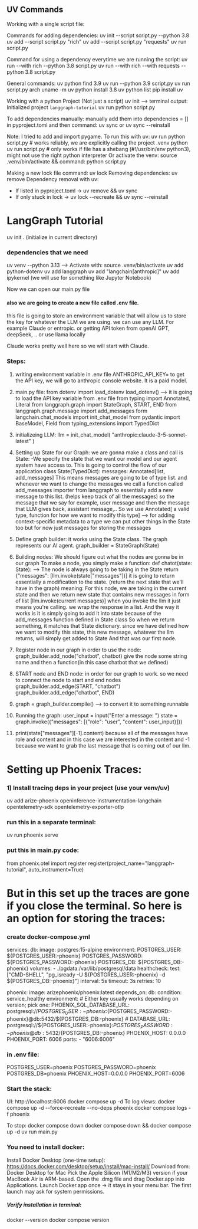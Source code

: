 ## UV Commands
Working with a single script file:

Commands for adding dependencies:
uv init --script script.py --python 3.8
uv add --script script.py "rich"
uv add --script script.py "requests"
uv run script.py

Command for using a dependency everytime we are running the script:
uv run --with rich --python 3.8 script.py
uv run --with rich --with requests --python 3.8 script.py

General commands:
uv python find 3.9
uv run --python 3.9 script.py
uv run script.py
arch
uname -m
uv python install 3.8
uv python list
pip install uv



Working with a python Project (Not just a script)
uv init --> terminal output: Initialized project `langgraph-tutorial`
uv run python script.py


To add dependencies manually:
manually add them into dependencies = [] in pyproject.toml
and then command: uv sync or  uv sync --reinstall


Note: I tried to add and import pygame. To run this with uv:
  uv run python script.py   # works reliably, we are explicitly calling the project .venv python
  uv run script.py          # only works if file has a shebang (#!/usr/bin/env python3), might not use the right python interpreter
Or activate the venv:
  source .venv/bin/activate && command:  python script.py


Making a new lock file command: uv lock
Removing dependencies: uv remove
Dependency removal with uv:
- If listed in pyproject.toml → uv remove <pkg> && uv sync
- If only stuck in lock → uv lock --recreate && uv sync --reinstall



# LangGraph Tutorial
uv init . (initialize in current directory)

### dependencies that we need
uv venv --python 3.13 --> Activate with: source .venv/bin/activate
uv add python-dotenv
uv add langgraph
uv add "langchain[anthropic]"
uv add ipykernel (we will use for something like Jupyter Notebook)

Now we can open our main.py file
#### also we are going to create a new file called .env file. 
this file is going to store an environment variable that will allow us to store the key for whatever the LLM we are using.
we can use any LLM.
For example Claude or entropic.
or getting API token from openAI GPT, deepSeek, ..
or use llama locally

Claude works pretty well here so we will start with Claude.


### Steps:
1. writing environment variable in .env file
ANTHROPIC_API_KEY=
to get the API key, we will go to anthropic console website. It is a paid model.
2. main.py file:
from dotenv import load_dotenv
load_dotenv() --> it is going to load the API key variable from .env file
from typing import Annotated, Literal
from langgraph.graph import StateGraph, START, END
from langgraph.graph.message import add_messages
form langchain.chat_models import init_chat_model
from pydantic import BaseModel, Field
from typing_extensions import TypedDict
3. initializeing LLM:
llm = init_chat_model(
    "anthropic:claude-3-5-sonnet-latest"
   )

4. Setting up State for our Graph: we are gonna make a class and call is State:
-We specify the state that we want our model and our agent system have access to. This is going to control the flow of our application
class State(TypedDict):
    messages: Annotated[list, add_messages] 
This means messages are going to be of type list. and whenever we want to change the messages we call a function called add_messages importer from langgraph to essentially add a new message to this list. (helps keep track of all the messages)
so the message that we say for example, user message and then the message that LLM gives back, assistant message,..
So we use Annotated[ a valid type, function for how we want to modify this type] --> for adding context-specific metadata to a type
we can put other things in the State too but  for now just messages for storing the messages

5. Define graph builder: it works using the State class. 
The graph represents our AI agent.
graph_builder = StateGraph(State)
6. Building nodes: We should figure out what the nodes are gonna be in our graph
To make a node, you simply make a function:
def chatot(state: State): --> The node is always going to be taking in the State
    return {"messages": [llm.invoke(state["messages"])]
it is going to return essentially a modification to the state. (return the next state that we'll have in the graph)
meaning: For this node, we are taking in the current state and then we return new state that contains new messages in form of list [llm.invoke(current messages)] 
when you invoke the llm it just means you're calling. we wrap the response in a list. 
And the way it works is it is simply going to add it into state because of the add_messages function defined in State class
So when we return something, it matches that State dictionary. 
since we have defined how we want to modify this state, this new message, whatever the llm returns, will simply get added to State
And that was our first node.
7. Register node in our graph in order to use the node:
graph_builder.add_node("chatbot", chatbot)
give the node some string name and then a function(in this case chatbot that we defined)
8. START node and END node: in order for our graph to work. so we need to connect the node to start and end nodes
graph_builder.add_edge(START, "chatbot")
graph_builder.add_edge("chatbot", END)
9. graph = graph_builder.compile() --> to convert it to something runnable
10. Running the graph: 
user_input = input("Enter a message: ")
state = graph.invoke({"messages": [{"role": "user", "content": user_input}]})
11. print(state["messages"][-1].content)
because all of the messages have role and content and in this case we are interested in the content
and -1 because we want to grab the last message that is coming out of our llm.





# Setting up Phoenix Traces:

### 1) Install tracing deps in your project (use your venv/uv)
uv add arize-phoenix openinference-instrumentation-langchain opentelemetry-sdk opentelemetry-exporter-otlp

### run this in a separate terminal:
 uv run phoenix serve

### put this in main.py code:
from phoenix.otel import register
register(project_name="langgraph-tutorial", auto_instrument=True)



# But in this set up the traces are gone if you close the terminal. So here is an option for storing the traces:

### create docker-compose.yml
services:
  db:
    image: postgres:15-alpine
    environment:
      POSTGRES_USER: ${POSTGRES_USER:-phoenix}
      POSTGRES_PASSWORD: ${POSTGRES_PASSWORD:-phoenix}
      POSTGRES_DB: ${POSTGRES_DB:-phoenix}
    volumes:
      - ./pgdata:/var/lib/postgresql/data
    healthcheck:
      test: ["CMD-SHELL", "pg_isready -U ${POSTGRES_USER:-phoenix} -d ${POSTGRES_DB:-phoenix}"]
      interval: 5s
      timeout: 3s
      retries: 10

  phoenix:
    image: arizephoenix/phoenix:latest
    depends_on:
      db:
        condition: service_healthy
    environment:
      # Either key usually works depending on version; pick one:
      PHOENIX_SQL_DATABASE_URL: postgresql://${POSTGRES_USER:-phoenix}:${POSTGRES_PASSWORD:-phoenix}@db:5432/${POSTGRES_DB:-phoenix}
      # DATABASE_URL: postgresql://${POSTGRES_USER:-phoenix}:${POSTGRES_PASSWORD:-phoenix}@db:5432/${POSTGRES_DB:-phoenix}
      PHOENIX_HOST: 0.0.0.0
      PHOENIX_PORT: 6006
    ports:
      - "6006:6006"

### in .env file:

POSTGRES_USER=phoenix
POSTGRES_PASSWORD=phoenix
POSTGRES_DB=phoenix
PHOENIX_HOST=0.0.0.0
PHOENIX_PORT=6006

### Start the stack:
UI: http://localhost:6006
docker compose up -d
To log views:
docker compose up -d --force-recreate --no-deps phoenix
docker compose logs -f phoenix

To stop:
docker compose down
 docker compose down && docker compose up -d
uv run main.py

### You need to install docker:
Install Docker Desktop (one-time setup): https://docs.docker.com/desktop/setup/install/mac-install/
Download from: Docker Desktop for Mac
Pick the Apple Silicon (M1/M2/M3) version if your MacBook Air is ARM-based.
Open the .dmg file and drag Docker.app into Applications.
Launch Docker.app once → it stays in your menu bar. The first launch may ask for system permissions.

##### Verify installation in terminal:
docker --version
docker compose version




